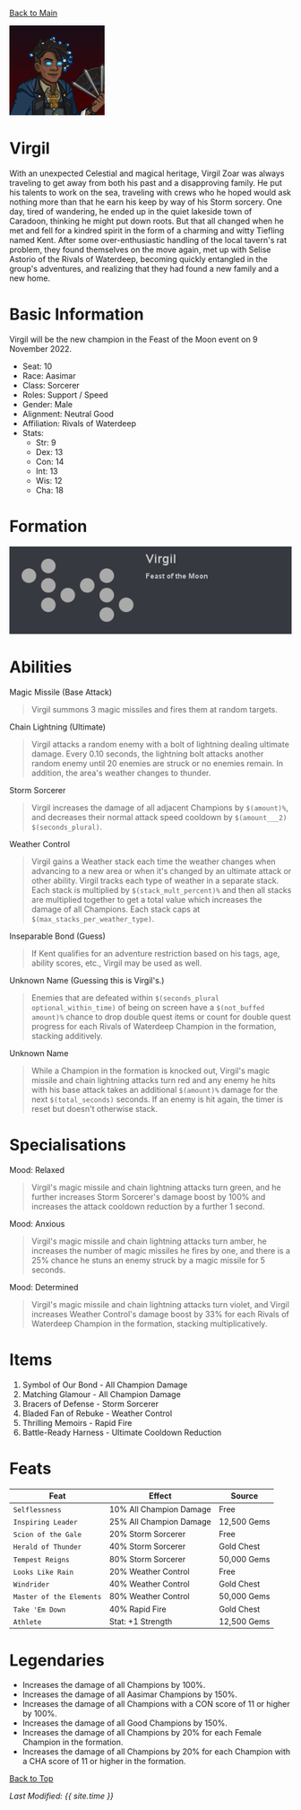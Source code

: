 [Back to Main](index.md)

![Profile Picture](images/profile_virgil.png)
# Virgil

With an unexpected Celestial and magical heritage, Virgil Zoar was always traveling to get away from both his past and a disapproving family. He put his talents to work on the sea, traveling with crews who he hoped would ask nothing more than that he earn his keep by way of his Storm sorcery. One day, tired of wandering, he ended up in the quiet lakeside town of Caradoon, thinking he might put down roots. But that all changed when he met and fell for a kindred spirit in the form of a charming and witty Tiefling named Kent. After some over-enthusiastic handling of the local tavern's rat problem, they found themselves on the move again, met up with Selise Astorio of the Rivals of Waterdeep, becoming quickly entangled in the group's adventures, and realizing that they had found a new family and a new home.

# Basic Information
Virgil will be the new champion in the Feast of the Moon event on 9 November 2022.

* Seat: 10
* Race: Aasimar
* Class: Sorcerer
* Roles: Support / Speed
* Gender: Male
* Alignment: Neutral Good
* Affiliation: Rivals of Waterdeep
* Stats:
  * Str: 9
  * Dex: 13
  * Con: 14
  * Int: 13
  * Wis: 12
  * Cha: 18

# Formation
![Formation Layout](images/formation_virgil.png)

# Abilities
Magic Missile (Base Attack)
> Virgil summons 3 magic missiles and fires them at random targets.

Chain Lightning (Ultimate)
> Virgil attacks a random enemy with a bolt of lightning dealing ultimate damage. Every 0.10 seconds, the lightning bolt attacks another random enemy until 20 enemies are struck or no enemies remain. In addition, the area's weather changes to thunder.

Storm Sorcerer
> Virgil increases the damage of all adjacent Champions by `$(amount)%`, and decreases their normal attack speed cooldown by `$(amount___2)` `$(seconds_plural)`.

Weather Control
> Virgil gains a Weather stack each time the weather changes when advancing to a new area or when it's changed by an ultimate attack or other ability. Virgil tracks each type of weather in a separate stack. Each stack is multiplied by `$(stack_mult_percent)%` and then all stacks are multiplied together to get a total value which increases the damage of all Champions. Each stack caps at `$(max_stacks_per_weather_type)`.

Inseparable Bond (Guess)
> If Kent qualifies for an adventure restriction based on his tags, age, ability scores, etc., Virgil may be used as well.

Unknown Name (Guessing this is Virgil's.)
> Enemies that are defeated within `$(seconds_plural optional_within_time)` of being on screen have a `$(not_buffed amount)%` chance to drop double quest items or count for double quest progress for each Rivals of Waterdeep Champion in the formation, stacking additively.

Unknown Name
> While a Champion in the formation is knocked out, Virgil's magic missile and chain lightning attacks turn red and any enemy he hits with his base attack takes an additional `$(amount)%` damage for the next `$(total_seconds)` seconds. If an enemy is hit again, the timer is reset but doesn't otherwise stack.

# Specialisations
Mood: Relaxed
> Virgil's magic missile and chain lightning attacks turn green, and he further increases Storm Sorcerer's damage boost by 100% and increases the attack cooldown reduction by a further 1 second.

Mood: Anxious
> Virgil's magic missile and chain lightning attacks turn amber, he increases the number of magic missiles he fires by one, and there is a 25% chance he stuns an enemy struck by a magic missile for 5 seconds.

Mood: Determined
> Virgil's magic missile and chain lightning attacks turn violet, and Virgil increases Weather Control's damage boost by 33% for each Rivals of Waterdeep Champion in the formation, stacking multiplicatively.

# Items

1. Symbol of Our Bond - All Champion Damage
2. Matching Glamour - All Champion Damage
3. Bracers of Defense - Storm Sorcerer
4. Bladed Fan of Rebuke - Weather Control
5. Thrilling Memoirs - Rapid Fire
6. Battle-Ready Harness - Ultimate Cooldown Reduction

# Feats

| Feat | Effect | Source |
|---|---|---|
| `Selflessness` | 10% All Champion Damage | Free |
| `Inspiring Leader` | 25% All Champion Damage | 12,500 Gems |
| `Scion of the Gale` | 20% Storm Sorcerer | Free |
| `Herald of Thunder` | 40% Storm Sorcerer | Gold Chest |
| `Tempest Reigns` | 80% Storm Sorcerer | 50,000 Gems |
| `Looks Like Rain` | 20% Weather Control | Free |
| `Windrider` | 40% Weather Control | Gold Chest |
| `Master of the Elements` | 80% Weather Control | 50,000 Gems |
| `Take 'Em Down` | 40% Rapid Fire | Gold Chest |
| `Athlete` | Stat: +1 Strength | 12,500 Gems |

# Legendaries

* Increases the damage of all Champions by 100%.
* Increases the damage of all Aasimar Champions by 150%.
* Increases the damage of all Champions with a CON score of 11 or higher by 100%.
* Increases the damage of all Good Champions by 150%.
* Increases the damage of all Champions by 20% for each Female Champion in the formation.
* Increases the damage of all Champions by 20% for each Champion with a CHA score of 11 or higher in the formation.

[Back to Top](#top)

*Last Modified: {{ site.time }}*